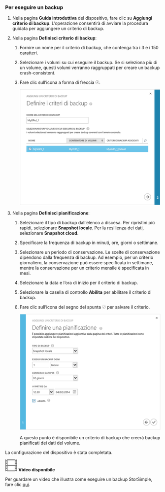 <!--author=alkohli last changed: 9/17/15-->

### Per eseguire un backup
1. Nella pagina **Guida introduttiva** del dispositivo, fare clic su **Aggiungi criterio di backup**. L’operazione consentirà di avviare la procedura guidata per aggiungere un criterio di backup. 
2. Nella pagina **Definisci criterio di backup**:
   
   1. Fornire un nome per il criterio di backup, che contenga tra i 3 e i 150 caratteri.
   2. Selezionare i volumi su cui eseguire il backup. Se si seleziona più di un volume, questi volumi verranno raggruppati per creare un backup crash-consistent.
   3. Fare clic sull’icona a forma di freccia ![icona a forma di freccia](./media/storsimple-take-backup/HCS_ArrowIcon-include.png). 
      
      ![Aggiungi criterio di backup](./media/storsimple-take-backup/HCS_AddBackupPolicyWizard1M-include.png)
3. Nella pagina **Definisci pianificazione**:
   
   1. Selezionare il tipo di backup dall’elenco a discesa. Per ripristini più rapidi, selezionare **Snapshot locale**. Per la resilienza dei dati, selezionare **Snapshot cloud**.
   2. Specificare la frequenza di backup in minuti, ore, giorni o settimane.
   3. Selezionare un periodo di conservazione. Le scelte di conservazione dipendono dalla frequenza di backup. Ad esempio, per un criterio giornaliero, la conservazione può essere specificata in settimane, mentre la conservazione per un criterio mensile è specificata in mesi.
   4. Selezionare la data e l’ora di inizio per il criterio di backup.
   5. Selezionare la casella di controllo **Abilita** per abilitare il criterio di backup. 
   6. Fare clic sull’icona del segno del spunta ![icona del segno di spunta](./media/storsimple-take-backup/HCS_CheckIcon-include.png) per salvare il criterio.
      
      ![Aggiungi criterio di backup](./media/storsimple-take-backup/HCS_AddBackupPolicyWizard2M-include.png)
      
      A questo punto è disponibile un criterio di backup che creerà backup pianificati dei dati del volume.

La configurazione del dispositivo è stata completata.

![Video disponibile](./media/storsimple-take-backup/Video_icon.png) **Video disponibile**

Per guardare un video che illustra come eseguire un backup StorSimple, fare clic [qui](https://azure.microsoft.com/documentation/videos/take-a-storsimple-backup/).

<!---HONumber=AcomDC_0128_2016-->